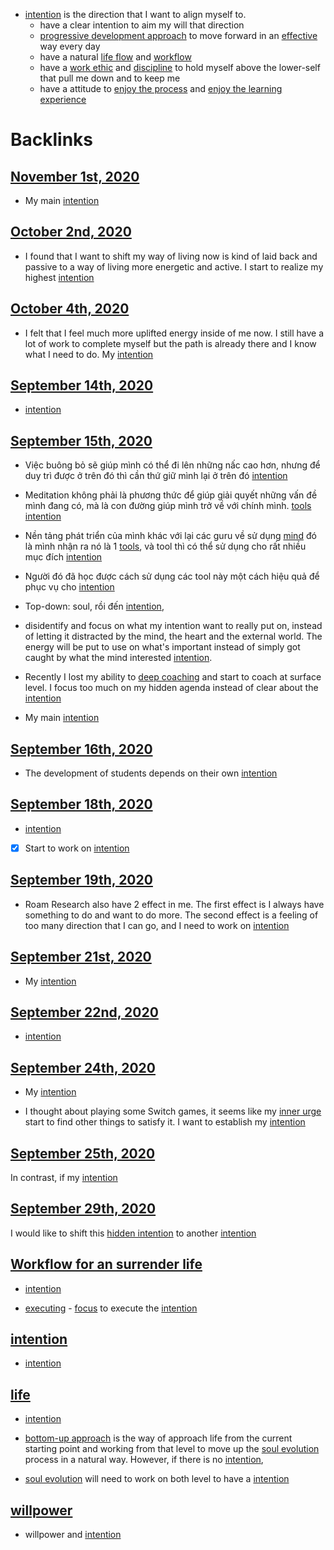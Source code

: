 - [intention](<intention.md>) is the direction that I want to align myself to.
    - have a clear intention to aim my will that direction
    - [progressive development approach](<progressive development approach.md>) to move forward in an [effective](<effective.md>) way every day
    - have a natural [life flow](<life flow.md>) and [workflow](<workflow.md>)
    - have a [work ethic](<work ethic.md>) and [discipline](<discipline.md>) to hold myself above the lower-self that pull me down and to keep me 
    - have a attitude to [enjoy the process](<enjoy the process.md>) and [enjoy the learning experience](<enjoy the learning experience.md>)

# Backlinks
## [November 1st, 2020](<November 1st, 2020.md>)
- My main [intention](<intention.md>)

## [October 2nd, 2020](<October 2nd, 2020.md>)
- I found that I want to shift my way of living now is kind of laid back and passive to a way of living more energetic and active. I start to realize my highest [intention](<intention.md>)

## [October 4th, 2020](<October 4th, 2020.md>)
- I felt that I feel much more uplifted energy inside of me now. I still have a lot of work to complete myself but the path is already there and I know what I need to do. My [intention](<intention.md>)

## [September 14th, 2020](<September 14th, 2020.md>)
- [intention](<intention.md>)

## [September 15th, 2020](<September 15th, 2020.md>)
- Việc buông bỏ sẽ giúp mình có thể đi lên những nấc cao hơn, nhưng để duy trì được ở trên đó thì cần thứ giữ mình lại ở trên đó [intention](<intention.md>)

- Meditation không phải là phương thức để giúp giải quyết những vấn đề mình đang có, mà là con đường giúp mình trở về với chính mình. [tools](<tools.md>) [intention](<intention.md>)

- Nền tảng phát triển của mình khác với lại các guru về sử dụng [mind](<mind.md>) đó là mình nhận ra nó là 1 [tools](<tools.md>), và tool thì có thể sử dụng cho rất nhiều mục đích [intention](<intention.md>)

- Người đó đã học được cách sử dụng các tool này một cách hiệu quả để phục vụ cho [intention](<intention.md>)

- Top-down: soul, rồi đến [intention](<intention.md>),

- disidentify and focus on what my intention want to really put on, instead of letting it distracted by the mind, the heart and the external world. The energy will be put to use on what's important instead of simply got caught by what the mind interested [intention](<intention.md>).

- Recently I lost my ability to [deep coaching](<deep coaching.md>) and start to coach at surface level. I focus too much on my hidden agenda instead of clear about the [intention](<intention.md>)

- My main [intention](<intention.md>)

## [September 16th, 2020](<September 16th, 2020.md>)
- The development of students depends on their own [intention](<intention.md>)

## [September 18th, 2020](<September 18th, 2020.md>)
- [intention](<intention.md>)

- [x] Start to work on [intention](<intention.md>)

## [September 19th, 2020](<September 19th, 2020.md>)
- Roam Research also have 2 effect in me. The first effect is I always have something to do and want to do more. The second effect is a feeling of too many direction that I can go, and I need to work on [intention](<intention.md>)

## [September 21st, 2020](<September 21st, 2020.md>)
- My [intention](<intention.md>)

## [September 22nd, 2020](<September 22nd, 2020.md>)
- [intention](<intention.md>)

## [September 24th, 2020](<September 24th, 2020.md>)
- My [intention](<intention.md>)

-  I thought about playing some Switch games, it seems like my [inner urge](<inner urge.md>) start to find other things to satisfy it. I want to establish my [intention](<intention.md>)

## [September 25th, 2020](<September 25th, 2020.md>)
In contrast, if my [intention](<intention.md>)

## [September 29th, 2020](<September 29th, 2020.md>)
I would like to shift this [hidden intention](<hidden intention.md>) to another [intention](<intention.md>)

## [Workflow for an surrender life](<Workflow for an surrender life.md>)
- [intention](<intention.md>)

- [executing](<executing.md>) - [focus](<focus.md>) to execute the [intention](<intention.md>)

## [intention](<intention.md>)
- [intention](<intention.md>)

## [life](<life.md>)
- [intention](<intention.md>)

- [bottom-up approach](<bottom-up approach.md>) is the way of approach life from the current starting point and working from that level to move up the [soul evolution](<soul evolution.md>) process in a natural way. However, if there is no [intention](<intention.md>),

- [soul evolution](<soul evolution.md>) will need to work on both level to have a [intention](<intention.md>)

## [willpower](<willpower.md>)
- willpower and [intention](<intention.md>)

